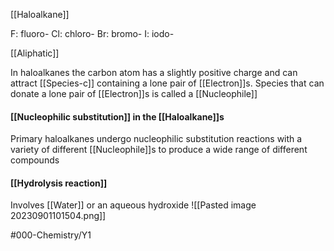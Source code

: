 [[Haloalkane]]

F: fluoro-
Cl: chloro-
Br: bromo-
I: iodo-

[[Aliphatic]]

In haloalkanes the carbon atom has a slightly positive charge and can attract [[Species-c]] containing a lone pair of [[Electron]]s. Species that can donate a lone pair of [[Electron]]s is called a [[Nucleophile]] 

#### [[Nucleophilic substitution]] in the [[Haloalkane]]s
Primary haloalkanes undergo nucleophilic substitution reactions with a variety of different [[Nucleophile]]s to produce a wide range of different compounds

#### [[Hydrolysis reaction]] 
Involves [[Water]] or an aqueous hydroxide
![[Pasted image 20230901101504.png]]

#000-Chemistry/Y1